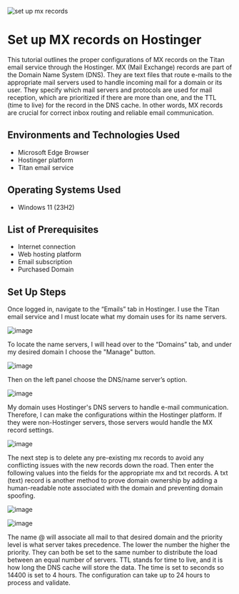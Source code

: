 ![set up mx records](https://github.com/jonathansantacruz3/Set_up_MX_records/assets/151465848/35845204-6ef2-4d1a-aa7d-87d014b6dcd5)


<h1>Set up MX records on Hostinger</h1>
This tutorial outlines the proper configurations of MX records on the Titan email service through the Hostinger. MX (Mail Exchange) records are part of the Domain Name System (DNS). They are text files that route e-mails to the appropriate mail servers used to handle incoming mail for a domain or its user. They specify which mail servers and protocols are used for mail reception, which are prioritized if there are more than one, and the TTL (time to live) for the record in the DNS cache. In other words, MX records are crucial for correct inbox routing and reliable email communication.<br />



<h2>Environments and Technologies Used</h2>

- Microsoft Edge Browser
- Hostinger platform
- Titan email service 

<h2>Operating Systems Used </h2>

- Windows 11</b> (23H2)

<h2>List of Prerequisites</h2>

- Internet connection
- Web hosting platform
- Email subscription
- Purchased Domain

<h2>Set Up Steps</h2>

Once logged in, navigate to the “Emails” tab in Hostinger. I use the Titan email service and I must locate what my domain uses for its name servers. 

![image](https://github.com/jonathansantacruz3/Set_up_MX_records/assets/151465848/aee684bf-85b1-4441-96c8-478244471841)





To locate the name servers, I will head over to the “Domains” tab, and under my desired domain I choose the "Manage" button. 
 
![image](https://github.com/jonathansantacruz3/Set_up_MX_records/assets/151465848/11cf9f1a-8ab2-413a-8a69-2f9eb17f0765)
 
 
Then on the left panel choose the DNS/name server’s option. 
 
![image](https://github.com/jonathansantacruz3/Set_up_MX_records/assets/151465848/bcbde9f7-1391-486b-9b9a-35da59276a54)
 
 
My domain uses Hostinger's DNS servers to handle e-mail communication. Therefore, I can make the configurations within the Hostinger platform. If they were non-Hostinger servers, those servers would handle the MX record settings. 
 
![image](https://github.com/jonathansantacruz3/Set_up_MX_records/assets/151465848/b2943d8e-b617-400a-8bec-9d5b3574f73e)
 
 
The next step is to delete any pre-existing mx records to avoid any conflicting issues with the new records down the road. Then enter the following values into the fields for the appropriate mx and txt records. A txt (text) record is another method to prove domain ownership by adding a human-readable note associated with the domain and preventing domain spoofing. 

 
![image](https://github.com/jonathansantacruz3/Set_up_MX_records/assets/151465848/1fb13d8c-9c77-428a-b8f5-79187258f938)

![image](https://github.com/jonathansantacruz3/Set_up_MX_records/assets/151465848/b13a039f-8872-4f40-be80-33012a7db133)

 
The name @ will associate all mail to that desired domain and the priority level is what server takes precedence. The lower the number the higher the priority. They can both be set to the same number to distribute the load between an equal number of servers. TTL stands for time to live, and it is how long the DNS cache will store the data. The time is set to seconds so 14400 is set to 4 hours. 
The configuration can take up to 24 hours to process and validate.

